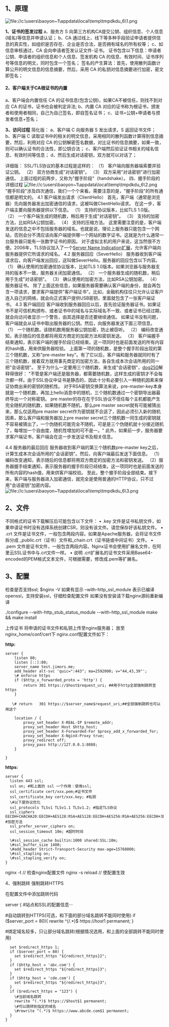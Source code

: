 ## 1、原理

![file://c:\users\baoyon~1\appdata\local\temp\tmpdkdu_6\1.png](配置ssl.assets/1.png)



**1、证书的签发过程**
a、服务方 S 向第三方机构CA提交公钥、组织信息、个人信息(域名)等信息并申请认证；
b、CA 通过线上、线下等多种手段验证申请者提供信息的真实性，如组织是否存在、企业是否合法，是否拥有域名的所有权等；
c、如信息审核通过，CA 会向申请者签发认证文件-证书。
证书包含以下信息：申请者公钥、申请者的组织信息和个人信息、签发机构 CA 的信息、有效时间、证书序列号等信息的明文，同时包含一个签名；
  签名的产生算法：首先，使用散列函数计算公开的明文信息的信息摘要，然后，采用 CA 的私钥对信息摘要进行加密，密文即签名；

#### 2、客户端关于CA根证书的内置

a、客户端会内置信任 CA 的证书信息(包含公钥)，如果CA不被信任，则找不到对应 CA 的证书，证书也会被判定非法;
b、内置 CA 对应的证书称为根证书，颁发者和使用者相同，自己为自己签名，即自签名证书；
c、证书=公钥+申请者与颁发者信息+签名；

**3、访问过程**
简化版：
a、客户端 C 向服务器 S 发出请求，S 返回证书文件；
b、客户端 C 读取证书中的相关的明文信息，采用相同的散列函数计算得到信息摘要，然后，利用对应 CA 的公钥解密签名数据，对比证书的信息摘要，如果一致，则可以确认证书的合法性，即公钥合法；
c、客户端然后验证证书相关的域名信息、有效时间等信息；
d、然后生成对话密钥，双方就可以对话了；

详细版：
SSL/TLS协议的基本过程是这样的：
（1） 客户端向服务器端索要并验证公钥。
（2） 双方协商生成"对话密钥"。
（3） 双方采用"对话密钥"进行加密通信。
上面过程的前两步，又称为"握手阶段"（handshake）。
四、握手阶段的详细过程
![file://c:\users\baoyon~1\appdata\local\temp\tmpdkdu_6\2.png](配置ssl.assets/2.png)
"握手阶段"涉及四次通信，我们一个个来看。需要注意的是，"握手阶段"的所有通信都是明文的。
4.1 客户端发出请求（ClientHello）
首先，客户端（通常是浏览器）先向服务器发出加密通信的请求，这被叫做ClientHello请求。
在这一步，客户端主要向服务器提供以下信息。
（1） 支持的协议版本，比如TLS 1.0版。
（2） 一个客户端生成的随机数，稍后用于生成"对话密钥"。
（3） 支持的加密方法，比如RSA公钥加密。
（4） 支持的压缩方法。
这里需要注意的是，客户端发送的信息之中不包括服务器的域名。也就是说，理论上服务器只能包含一个网站，否则会分不清应该向客户端提供哪一个网站的数字证书。这就是为什么通常一台服务器只能有一张数字证书的原因。
对于虚拟主机的用户来说，这当然很不方便。2006年，TLS协议加入了一个[Server Name Indication扩展](http://tools.ietf.org/html/rfc4366)，允许客户端向服务器提供它所请求的域名。
4.2 服务器回应（SeverHello）
服务器收到客户端请求后，向客户端发出回应，这叫做SeverHello。服务器的回应包含以下内容。
（1） 确认使用的加密通信协议版本，比如TLS 1.0版本。如果浏览器与服务器支持的版本不一致，服务器关闭加密通信。
（2） 一个服务器生成的随机数，稍后用于生成"对话密钥"。
（3） 确认使用的加密方法，比如RSA公钥加密。
（4） 服务器证书。
除了上面这些信息，如果服务器需要确认客户端的身份，就会再包含一项请求，要求客户端提供"客户端证书"。比如，金融机构往往只允许认证客户连入自己的网络，就会向正式客户提供USB密钥，里面就包含了一张客户端证书。
4.3 客户端回应
客户端收到服务器回应以后，首先验证服务器证书。如果证书不是可信机构颁布、或者证书中的域名与实际域名不一致、或者证书已经过期，就会向访问者显示一个警告，由其选择是否还要继续通信。
如果证书没有问题，客户端就会从证书中取出服务器的公钥。然后，向服务器发送下面三项信息。
（1） 一个随机数。该随机数用服务器公钥加密，防止被窃听。
（2） 编码改变通知，表示随后的信息都将用双方商定的加密方法和密钥发送。
（3） 客户端握手结束通知，表示客户端的握手阶段已经结束。这一项同时也是前面发送的所有内容的hash值，用来供服务器校验。
上面第一项的随机数，是整个握手阶段出现的第三个随机数，又称"pre-master key"。有了它以后，客户端和服务器就同时有了三个随机数，接着双方就用事先商定的加密方法，各自生成本次会话所用的同一把"会话密钥"。
至于为什么一定要用三个随机数，来生成"会话密钥"，[dog250](http://blog.csdn.net/dog250/article/details/5717162)解释得很好：
"不管是客户端还是服务器，都需要随机数，这样生成的密钥才不会每次都一样。由于SSL协议中证书是静态的，因此十分有必要引入一种随机因素来保证协商出来的密钥的随机性。
对于RSA密钥交换算法来说，pre-master-key本身就是一个随机数，再加上hello消息中的随机，三个随机数通过一个密钥导出器最终导出一个对称密钥。
pre master的存在在于SSL协议不信任每个主机都能产生完全随机的随机数，如果随机数不随机，那么pre master secret就有可能被猜出来，那么仅适用pre master secret作为密钥就不合适了，因此必须引入新的随机因素，那么客户端和服务器加上pre master secret三个随机数一同生成的密钥就不容易被猜出了，一个伪随机可能完全不随机，可是是三个伪随机就十分接近随机了，每增加一个自由度，随机性增加的可不是一。"
此外，如果前一步，服务器要求客户端证书，客户端会在这一步发送证书及相关信息。

4.4 服务器的最后回应
服务器收到客户端的第三个随机数pre-master key之后，计算生成本次会话所用的"会话密钥"。然后，向客户端最后发送下面信息。
（1）编码改变通知，表示随后的信息都将用双方商定的加密方法和密钥发送。
（2）服务器握手结束通知，表示服务器的握手阶段已经结束。这一项同时也是前面发送的所有内容的hash值，用来供客户端校验。
至此，整个握手阶段全部结束。接下来，客户端与服务器进入加密通信，就完全是使用普通的HTTP协议，只不过用"会话密钥"加密内容。
![file://c:\users\baoyon~1\appdata\local\temp\tmpdkdu_6\3.png](配置ssl.assets/3.png)



## 2、文件


不同格式的证书下载解压后可能包含以下文件：
• .key 文件是证书私钥文件，如果申请证书时没有选择系统创建CSR，则没有该文件。请您保存好该私钥文件。
• .crt 文件是证书文件，一般包含两段内容。如果是Apache服务器，会将证书文件拆分成 _public.crt（证书）文件和_chain.crt（证书链或中间证书）文件。
• .pem 文件是证书文件，一般包含两段内容。Nginx证书会使用扩展名文件，在阿里云SSL证书中与.crt文件一样。
• 说明 .crt扩展名的证书文件采用Base64-encoded的PEM格式文本文件，可根据需要，修改成.pem等扩展名。



## 3、配置


检查是否支持ssl;
$nginx -V
如果有显示 –with-http_ssl_module 表示已编译openssl，支持安装ssl，仔细检查配置文件
如果没有安装请下载nginx源码重新编译

./configure --with-http_stub_status_module --with-http_ssl_module
make && make install

上传证书
将申请的证书文件和私钥上传至nginx服务器；
放至nginx_home/conf/cert下
nginx.conf配置文件如下：

**http:**

```
server {
    listen 80;
    listen [::]:80;
    server_name test.jimors.me;
    add_header alt-svc 'quic=":443"; ma=2592000; v="44,43,39"';
    \# enforce https
    if ($http_x_forwarded_proto = 'http') {
        return 301 https://$host$request_uri; ##用于http全部强制跳转至https
    }

   \# return   301 https://$server_name$request_uri;##全部强制跳转也可以用这个

​    location / {
​        proxy_set_header X-REAL-IP $remote_addr;
​        proxy_set_header Host $http_host;
​        proxy_set_header X-Forwarded-For $proxy_add_x_forwarded_for;
​        proxy_set_header X-NginX-Proxy true;
​        proxy_redirect off;
​        proxy_pass http://127.0.0.1:8088;
​    }

}
```

**https:**

```
server {
  listen 443 ssl;
  ssl on; #和上面的 ssl 一个作用：使用ssl; 
  ssl_certificate cert/xxx.pem;#证书文件
  ssl_certificate_key cert/xxx.key; #私钥
  \#以下是协议优化
  ssl_protocols TLSv1 TLSv1.1 TLSv1.2; #指定TLS协议
  ssl_ciphers EECDH+CHACHA20:EECDH+AES128:RSA+AES128:EECDH+AES256:RSA+AES256:EECDH+3DES:RSA+3DES:!MD5; #加密方法
  ssl_prefer_server_ciphers on;
  ssl_session_timeout 10m; #超时时间

  \#ssl_session_cache builtin:1000 shared:SSL:10m;
  \#ssl_buffer_size 1400;
  \#add_header Strict-Transport-Security max-age=15768000;
  \#ssl_stapling on;
  \#ssl_stapling_verify on;
}
```


 nginx -t // 检查nginx配置文件
 nginx -s reload // 使配置生效

 4、强制跳转
 强制跳转HTTPS

在配置文件中添加跳转代码

server {
  \#站点和SSL的配置信息···

  \#自动跳转到HTTPS(可选，和下面的部分域名跳转不能同时使用)
  if ($server_port = 80){
    rewrite ^(/.*)$ https://$host$1 permanent;
  }

  \#绑定域名较多，只让部分域名跳转(根据情况选用，和上面的全部跳转不能同时使用)

```
  set $redirect_https 1;
  if ($server_port = 80) {
    set $redirect_https "${redirect_https}2";
  }
  if ($http_host = 'abc.com') {
    set $redirect_https "${redirect_https}3";
  }
  if ($http_host = 'cde.com') {
    set $redirect_https "${redirect_https}3";
  }
  if ($redirect_https = "123") {
    \#当前域名跳转
    rewrite ^(.*)$ https://$host$1 permanent;
    \#可以跳转到指定的域名
    \#rewrite ^(.*)$ https://www.abcde.com$1 permanent;
  }
}
```

